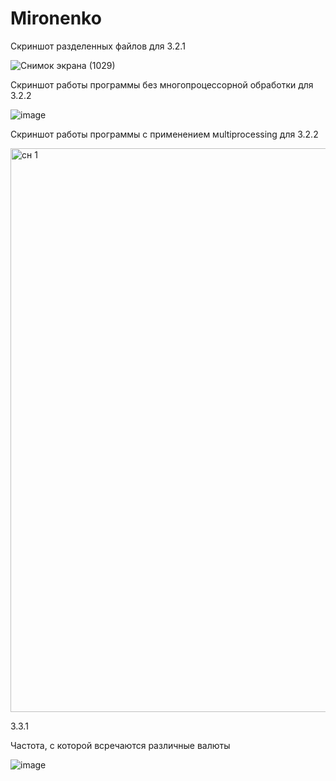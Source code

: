 # Mironenko

Скриншот разделенных файлов для 3.2.1


![Снимок экрана (1029)](https://user-images.githubusercontent.com/94804678/206427610-f5f71961-7c28-4454-8c15-ba9b5037b6d6.png)


Скриншот работы программы без многопроцессорной обработки для 3.2.2

![image](https://user-images.githubusercontent.com/94804678/206853454-e9efafb1-5ae8-439d-aca0-881567e345fb.png)

Скриншот работы программы с применением мultiprocessing для 3.2.2

<img width="902" alt="сн 1" src="https://user-images.githubusercontent.com/94804678/206757311-c19a4b33-f8cb-48d3-bdbd-992035d6f099.png">

3.3.1

Частота, с которой всречаются различные валюты

![image](https://user-images.githubusercontent.com/94804678/208762772-bdbf6ca2-d2c2-44af-9eb7-b8856a7f48d4.png)
